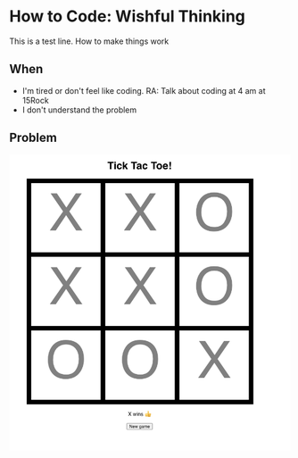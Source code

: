 # How to Code: Wishful Thinking

This is a test line. How to make things work

## When

- I'm tired or don't feel like coding.  RA: Talk about coding at 4 am at 15Rock
- I don't understand the problem


## Problem


![Kiku](images/test-tic-tac-toe.png)